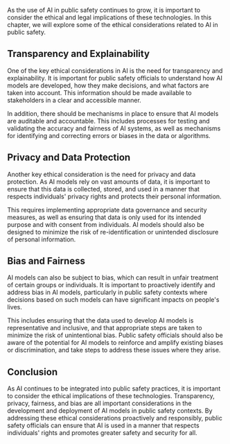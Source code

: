 
As the use of AI in public safety continues to grow, it is important to consider the ethical and legal implications of these technologies. In this chapter, we will explore some of the ethical considerations related to AI in public safety.

Transparency and Explainability
-------------------------------

One of the key ethical considerations in AI is the need for transparency and explainability. It is important for public safety officials to understand how AI models are developed, how they make decisions, and what factors are taken into account. This information should be made available to stakeholders in a clear and accessible manner.

In addition, there should be mechanisms in place to ensure that AI models are auditable and accountable. This includes processes for testing and validating the accuracy and fairness of AI systems, as well as mechanisms for identifying and correcting errors or biases in the data or algorithms.

Privacy and Data Protection
---------------------------

Another key ethical consideration is the need for privacy and data protection. As AI models rely on vast amounts of data, it is important to ensure that this data is collected, stored, and used in a manner that respects individuals' privacy rights and protects their personal information.

This requires implementing appropriate data governance and security measures, as well as ensuring that data is only used for its intended purpose and with consent from individuals. AI models should also be designed to minimize the risk of re-identification or unintended disclosure of personal information.

Bias and Fairness
-----------------

AI models can also be subject to bias, which can result in unfair treatment of certain groups or individuals. It is important to proactively identify and address bias in AI models, particularly in public safety contexts where decisions based on such models can have significant impacts on people's lives.

This includes ensuring that the data used to develop AI models is representative and inclusive, and that appropriate steps are taken to minimize the risk of unintentional bias. Public safety officials should also be aware of the potential for AI models to reinforce and amplify existing biases or discrimination, and take steps to address these issues where they arise.

Conclusion
----------

As AI continues to be integrated into public safety practices, it is important to consider the ethical implications of these technologies. Transparency, privacy, fairness, and bias are all important considerations in the development and deployment of AI models in public safety contexts. By addressing these ethical considerations proactively and responsibly, public safety officials can ensure that AI is used in a manner that respects individuals' rights and promotes greater safety and security for all.
